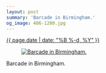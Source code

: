 ```yaml
---
layout: post
summary: 'Barcade in Birmingham.'
og_image: 406-1280.jpg
---
```


<div class="post">
 <time>
  <a href="/406">
   {{ page.date | date: "%B %-d, %Y" }}
  </a>
 </time>
 <a href="/406">
  <figure data-taken="5/24/2015">
   <img alt="Barcade in Birmingham." sizes="(min-width: 700px) 50vw, calc(100vw - 2rem)" src="{{ site.assets_url }}/406-640.jpg" srcset="{{ site.assets_url }}/406-1280.jpg 1280w, {{ site.assets_url }}/406-960.jpg 960w, {{ site.assets_url }}/406-640.jpg 640w, {{ site.assets_url }}/406-320.jpg 320w"/>
  </figure>
 </a>
 <span>
  Barcade in Birmingham.
 </span>
</div>
